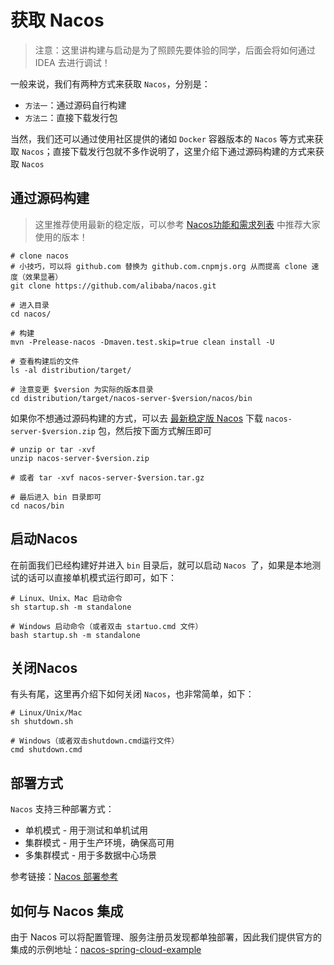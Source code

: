 # **获取 Nacos**

> 注意：这里讲构建与启动是为了照顾先要体验的同学，后面会将如何通过 IDEA 去进行调试！

一般来说，我们有两种方式来获取 `Nacos`，分别是：

- `方法一`：通过源码自行构建
- `方法二`：直接下载发行包

当然，我们还可以通过使用社区提供的诸如 `Docker` 容器版本的 `Nacos` 等方式来获取 `Nacos`；直接下载发行包就不多作说明了，这里介绍下通过源码构建的方式来获取 `Nacos`

## **通过源码构建**

> 这里推荐使用最新的稳定版，可以参考 [Nacos功能和需求列表](https://nacos.io/zh-cn/docs/feature-list.html) 中推荐大家使用的版本！

```
# clone nacos
# 小技巧，可以将 github.com 替换为 github.com.cnpmjs.org 从而提高 clone 速度（效果显著）
git clone https://github.com/alibaba/nacos.git

# 进入目录
cd nacos/

# 构建
mvn -Prelease-nacos -Dmaven.test.skip=true clean install -U

# 查看构建后的文件
ls -al distribution/target/

# 注意变更 $version 为实际的版本目录
cd distribution/target/nacos-server-$version/nacos/bin
```

如果你不想通过源码构建的方式，可以去 [最新稳定版 Nacos](https://github.com/alibaba/nacos/releases) 下载 `nacos-server-$version.zip` 包，然后按下面方式解压即可

```
# unzip or tar -xvf
unzip nacos-server-$version.zip

# 或者 tar -xvf nacos-server-$version.tar.gz 

# 最后进入 bin 目录即可
cd nacos/bin
```

## **启动Nacos**

在前面我们已经构建好并进入 `bin` 目录后，就可以启动 `Nacos `了，如果是本地测试的话可以直接单机模式运行即可，如下：

```
# Linux、Unix、Mac 启动命令
sh startup.sh -m standalone

# Windows 启动命令（或者双击 startuo.cmd 文件）
bash startup.sh -m standalone
```

## **关闭Nacos**

有头有尾，这里再介绍下如何关闭 `Nacos`，也非常简单，如下：

```
# Linux/Unix/Mac
sh shutdown.sh

# Windows（或者双击shutdown.cmd运行文件）
cmd shutdown.cmd
```

## **部署方式**

`Nacos` 支持三种部署方式：

*   单机模式 - 用于测试和单机试用
*   集群模式 - 用于生产环境，确保高可用
*   多集群模式 - 用于多数据中心场景

参考链接：[Nacos 部署参考](https://nacos.io/zh-cn/docs/deployment.html)

## **如何与 Nacos 集成**

由于 Nacos 可以将配置管理、服务注册员发现都单独部署，因此我们提供官方的集成的示例地址：[nacos-spring-cloud-example](https://github.com/nacos-group/nacos-examples/tree/master/nacos-spring-cloud-example)

</br>